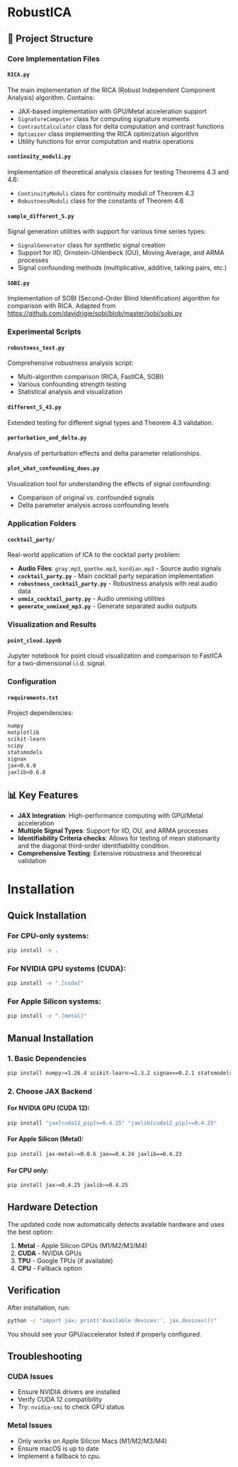# RobustICA


## 📁 Project Structure

### Core Implementation Files

#### `RICA.py`

The main implementation of the RICA (Robust Independent Component Analysis) algorithm. Contains:

- JAX-based implementation with GPU/Metal acceleration support
- `SignatureComputer` class for computing signature moments
- `ContrastCalculator` class for delta computation and contrast functions  
- `Optimizer` class implementing the RICA optimization algorithm
- Utility functions for error computation and matrix operations

#### `continuity_moduli.py`

Implementation of theoretical analysis classes for testing Theorems 4.3 and 4.6:

- `ContinuityModuli` class for continuity moduli of Theorem 4.3
- `RobustnessModuli` class for the constants of Theorem 4.6

#### `sample_different_S.py`

Signal generation utilities with support for various time series types:

- `SignalGenerator` class for synthetic signal creation
- Support for IID, Ornstein-Uhlenbeck (OU), Moving Average, and ARMA processes
- Signal confounding methods (multiplicative, additive, talking pairs, etc.)

#### `SOBI.py`

Implementation of SOBI (Second-Order Blind Identification) algorithm for comparison with RICA. Adapted from https://github.com/davidrigie/sobi/blob/master/sobi/sobi.py 

### Experimental Scripts

#### `robustness_test.py`

Comprehensive robustness analysis script:

- Multi-algorithm comparison (RICA, FastICA, SOBI)
- Various confounding strength testing
- Statistical analysis and visualization

#### `different_S_43.py`

Extended testing for different signal types and Theorem 4.3 validation.

#### `perturbation_and_delta.py`

Analysis of perturbation effects and delta parameter relationships.

#### `plot_what_confounding_does.py`

Visualization tool for understanding the effects of signal confounding:

- Comparison of original vs. confounded signals
- Delta parameter analysis across confounding levels


### Application Folders

#### `cocktail_party/`

Real-world application of ICA to the cocktail party problem:

- **Audio Files**: `gray.mp3`, `goethe.mp3`, `kordian.mp3` - Source audio signals
- **`cocktail_party.py`** - Main cocktail party separation implementation
- **`robustness_cocktail_party.py`** - Robustness analysis with real audio data
- **`unmix_cocktail_party.py`** - Audio unmixing utilities
- **`generate_unmixed_mp3.py`** - Generate separated audio outputs


### Visualization and Results

#### `point_cloud.ipynb`

Jupyter notebook for point cloud visualization and comparison to FastICA for a two-dimensional i.i.d. signal.

### Configuration

#### `requirements.txt`

Project dependencies:

```txt
numpy
matplotlib
scikit-learn
scipy
statsmodels
signax
jax<0.6.0
jaxlib<0.6.0
```

## 📊 Key Features

- **JAX Integration**: High-performance computing with GPU/Metal acceleration
- **Multiple Signal Types**: Support for IID, OU, and ARMA processes
- **Identifiability Criteria checks**: Allows for testing of mean stationarity and the diagonal third-order identifiability condition.
- **Comprehensive Testing**: Extensive robustness and theoretical validation


# Installation 


## Quick Installation

### For CPU-only systems:
```bash
pip install -e .
```

### For NVIDIA GPU systems (CUDA):
```bash
pip install -e ".[cuda]"
```

### For Apple Silicon systems:
```bash
pip install -e ".[metal]"
```

## Manual Installation

### 1. Basic Dependencies
```bash
pip install numpy>=1.26.4 scikit-learn>=1.3.2 signax==0.2.1 statsmodels
```

### 2. Choose JAX Backend

#### For NVIDIA GPU (CUDA 12):
```bash
pip install "jax[cuda12_pip]>=0.4.25" "jaxlib[cuda12_pip]>=0.4.25"
```

#### For Apple Silicon (Metal):
```bash
pip install jax-metal>=0.0.6 jax==0.4.24 jaxlib==0.4.23
```

#### For CPU only:
```bash
pip install jax>=0.4.25 jaxlib>=0.4.25
```

## Hardware Detection

The updated code now automatically detects available hardware and uses the best option:

1. **Metal** - Apple Silicon GPUs (M1/M2/M3/M4)
2. **CUDA** - NVIDIA GPUs
3. **TPU** - Google TPUs (if available)
4. **CPU** - Fallback option

## Verification

After installation, run:
```bash
python -c "import jax; print('Available devices:', jax.devices())"
```

You should see your GPU/accelerator listed if properly configured.

## Troubleshooting

### CUDA Issues
- Ensure NVIDIA drivers are installed
- Verify CUDA 12 compatibility
- Try: `nvidia-smi` to check GPU status

### Metal Issues  
- Only works on Apple Silicon Macs (M1/M2/M3/M4)
- Ensure macOS is up to date
- Implement a fallback to cpu.